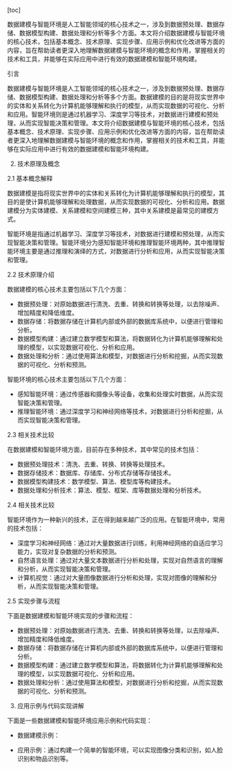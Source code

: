 
[toc]                    
                
                
数据建模与智能环境是人工智能领域的核心技术之一，涉及到数据预处理、数据存储、数据模型构建、数据处理和分析等多个方面。本文将介绍数据建模与智能环境的核心技术，包括基本概念、技术原理、实现步骤、应用示例和优化改进等方面的内容，旨在帮助读者更深入地理解数据建模与智能环境的概念和作用，掌握相关的技术和工具，并能够在实际应用中进行有效的数据建模和智能环境构建。

引言

数据建模与智能环境是人工智能领域的核心技术之一，涉及到数据预处理、数据存储、数据模型构建、数据处理和分析等多个方面。数据建模的目的是将现实世界中的实体和关系转化为计算机能够理解和执行的模型，从而实现数据的可视化、分析和应用。智能环境则是通过机器学习、深度学习等技术，对数据进行建模和预处理，从而实现智能决策和管理。本文将介绍数据建模与智能环境的核心技术，包括基本概念、技术原理、实现步骤、应用示例和优化改进等方面的内容，旨在帮助读者更深入地理解数据建模与智能环境的概念和作用，掌握相关的技术和工具，并能够在实际应用中进行有效的数据建模和智能环境构建。

2. 技术原理及概念

2.1 基本概念解释

数据建模是指将现实世界中的实体和关系转化为计算机能够理解和执行的模型，其目的是使计算机能够理解和处理数据，从而实现数据的可视化、分析和应用。数据建模分为实体建模、关系建模和空间建模三种，其中关系建模是最常见的建模方式。

智能环境是指通过机器学习、深度学习等技术，对数据进行建模和预处理，从而实现智能决策和管理。智能环境分为感知智能环境和推理智能环境两种，其中推理智能环境主要是通过推理和演绎的方式，对数据进行分析和应用，从而实现智能决策和管理。

2.2 技术原理介绍

数据建模的核心技术主要包括以下几个方面：

- 数据预处理：对原始数据进行清洗、去重、转换和转换等处理，以去除噪声、增加精度和降低维度。
- 数据存储：将数据存储在计算机内部或外部的数据库系统中，以便进行管理和分析。
- 数据模型构建：通过建立数学模型和算法，将数据转化为计算机能够理解和处理的模型，以实现数据可视化、分析和应用。
- 数据处理和分析：通过使用算法和模型，对数据进行分析和挖掘，从而实现数据的可视化、分析和预测。

智能环境的核心技术主要包括以下几个方面：

- 感知智能环境：通过传感器和摄像头等设备，收集和处理实时数据，从而实现智能决策和管理。
- 推理智能环境：通过深度学习和神经网络等技术，对数据进行分析和挖掘，从而实现智能决策和管理。

2.3 相关技术比较

在数据建模和智能环境方面，目前存在多种技术，其中常见的技术包括：

- 数据预处理技术：清洗、去重、转换、转换等处理技术。
- 数据存储技术：数据库、存储库、分布式存储等存储技术。
- 数据模型构建技术：数学模型、算法、模型库等构建技术。
- 数据处理和分析技术：算法、模型、框架、库等数据处理和分析技术。

2.4 相关技术比较

智能环境作为一种新兴的技术，正在得到越来越广泛的应用。在智能环境中，常用的技术包括：

- 深度学习和神经网络：通过对大量数据进行训练，利用神经网络的自适应学习能力，实现对复杂数据的分析和预测。
- 自然语言处理：通过对大量文本数据进行分析和处理，实现对自然语言的理解和分析，从而实现智能决策和管理。
- 计算机视觉：通过对大量图像数据进行分析和处理，实现对图像的理解和分析，从而实现智能决策和管理。

2.5 实现步骤与流程

下面是数据建模和智能环境实现的步骤和流程：

- 数据预处理：对原始数据进行清洗、去重、转换和转换等处理，以去除噪声、增加精度和降低维度。
- 数据存储：将数据存储在计算机内部或外部的数据库系统中，以便进行管理和分析。
- 数据模型构建：通过建立数学模型和算法，将数据转化为计算机能够理解和处理的模型，以实现数据可视化、分析和应用。
- 数据处理和分析：通过使用算法和模型，对数据进行分析和挖掘，从而实现数据的可视化、分析和预测。

3. 应用示例与代码实现讲解

下面是一些数据建模和智能环境应用示例和代码实现：

- 数据建模示例：

- 应用示例：通过构建一个简单的智能环境，可以实现图像分类和识别，如人脸识别和物品识别等。

